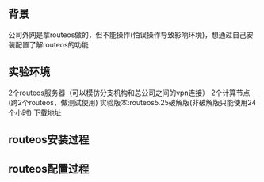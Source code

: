 ## 背景
公司外网是拿routeos做的，但不能操作(怕误操作导致影响环境)，想通过自己安装配置了解routeos的功能
## 实验环境
2个routeos服务器（可以模仿分支机构和总公司之间的vpn连接）
2个计算节点(跨2个routeos，做测试使用)
实验版本:routeos5.25破解版(非破解版只能使用24个小时)
下载地址[](https://)
## routeos安装过程

## routeos配置过程

